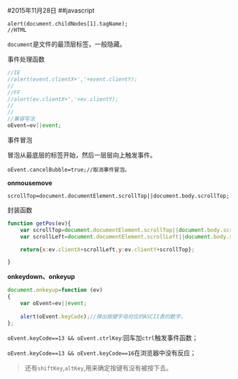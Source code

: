 #2015年11月28日
##javascript

    alert(document.childNodes[1].tagName);
    //HTML

`document`是文件的最顶层标签，一般隐藏。

事件处理函数

```js 
//IE
//alert(event.clientX+','+event.clientY);
//
//FF
//alert(ev.clientX+','+ev.clientY);
//
//
//兼容写法
oEvent=ev||event;


```

事件冒泡

冒泡从最底层的标签开始，然后一层层向上触发事件。

    oEvent.cancelBubble=true;//取消事件冒泡。


**onmousemove**

    scrollTop=document.documentElement.scrollTop||document.body.scrollTop;

封装函数

```javascript
function getPos(ev){
    var scrollTop=document.documentElement.scrollTop||document.body.scrollTop;
    var scrollLeft=document.documentElement.scrollLeft||document.body.scrollLeft;

    return{x:ev.clientX+scrollLeft,y:ev.clientY+scrollTop};

}
```

**onkeydown、onkeyup**

```javascript
document.onkeyup=function (ev)
{
    var oEvent=ev||event;
    
    alert(oEvent.keyCode);//弹出按键字母对应的ASCII表的数字。
};

```

`oEvent.keyCode==13 && oEvent.ctrlKey`:回车加`ctrl`触发事件函数；

`oEvent.keyCode==13 && oEvent.keyCode==16`在浏览器中没有反应；

>还有`shiftKey`,`altKey`,用来确定按键有没有被按下去。




